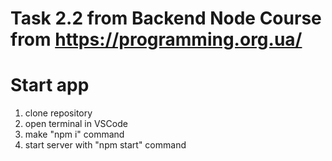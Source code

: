 # Task 2.2 from Backend Node Course from https://programming.org.ua/
# Start app
1. clone repository
2. open terminal in VSCode
3. make "npm i" command
4. start server with "npm start" command